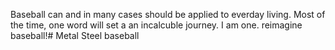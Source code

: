 Baseball can and in many cases should be applied to everday living. Most of the time, one word will set a an incalcuble journey. I am one. reimagine baseball!# Metal
Steel baseball
